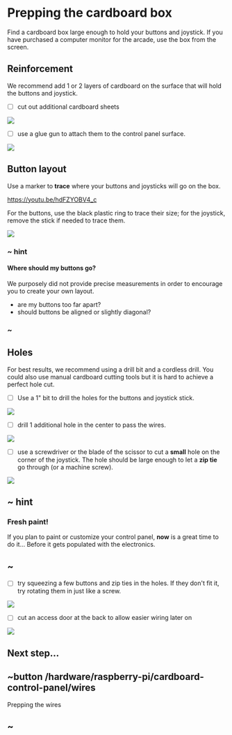 # Prepping the cardboard box

Find a cardboard box large enough to hold your buttons and joystick. If you have purchased a computer monitor for the arcade, use the box from the screen.

## Reinforcement

We recommend add 1 or 2 layers of cardboard on the surface that will hold the buttons and joystick.

- [ ] cut out additional cardboard sheets 

![](/static/hardware/raspberry-pi/cardboard-control-panel/cardboardlayers.jpg)

- [ ] use a glue gun to attach them to the control panel surface.

![](/static/hardware/raspberry-pi/cardboard-control-panel/sandwich.jpg)


## Button layout

Use a marker to **trace** where your buttons and joysticks will go on the box.

https://youtu.be/hdFZYOBV4_c

For the buttons, use the black plastic ring to trace their size; for the joystick, remove the stick if needed to trace them.

![](/static/hardware/raspberry-pi/cardboard-control-panel/layout.jpg)

### ~ hint

#### Where should my buttons go?

We purposely did not provide precise measurements in order to encourage you to create your own layout.

* are my buttons too far apart?
* should buttons be aligned or slightly diagonal?

### ~

## Holes

For best results, we recommend using a drill bit and a cordless drill. You could also use manual cardboard
cutting tools but it is hard to achieve a perfect hole cut.

- [ ] Use a 1" bit to drill the holes for the buttons and joystick stick. 

![](/static/hardware/raspberry-pi/cardboard-control-panel/oneinchdrill.jpg)

- [ ] drill 1 additional hole in the center to pass the wires.

![](/static/hardware/raspberry-pi/cardboard-control-panel/layoutholes.jpg)

- [ ] use a screwdriver or the blade of the scissor to cut a **small** hole on the corner of the joystick.
The hole should be large enough to let a **zip tie** go through (or a machine screw).

![](/static/hardware/raspberry-pi/cardboard-control-panel/joystickdrill.jpg)

## ~ hint

### Fresh paint!

If you plan to paint or customize your control panel, **now** is a great time to do it... Before it gets populated with the electronics.

## ~

- [ ] try squeezing a few buttons and zip ties in the holes. If they don't fit it, try rotating them in just like a screw.

![](/static/hardware/raspberry-pi/cardboard-control-panel/squeeze.jpg)

- [ ] cut an access door at the back to allow easier wiring later on

![](/static/hardware/raspberry-pi/cardboard-control-panel/backdoor.jpg)

## Next step...

## ~button /hardware/raspberry-pi/cardboard-control-panel/wires

Prepping the wires

## ~